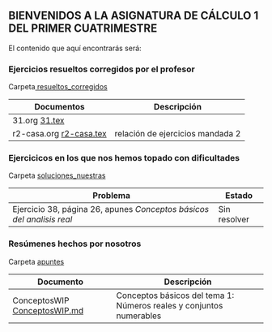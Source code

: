 ## BIENVENIDOS A LA ASIGNATURA DE CÁLCULO 1 DEL PRIMER CUATRIMESTRE

El contenido que aquí encontrarás será:
### Ejercicios resueltos corregidos por el profesor
Carpeta[ resueltos_corregidos](https://github.com/pwaqo/DGIIM1/tree/master/CAL/resueltos_corregidos)

 Documentos    		 	    | Descripción
 ---	      			    | ---
 31.org  [31.tex](https://github.com/pwaqo/DGIIM1/tree/master/CAL/resueltos_corregidos/31.tex)		       | 
 r2-casa.org  [r2-casa.tex](https://github.com/pwaqo/DGIIM1/tree/master/CAL/resueltos_corregidos/r2-casa.tex) | relación de ejercicios mandada 2	



### Ejercicicos en los que nos hemos topado con dificultades
Carpeta [soluciones_nuestras](https://github.com/pwaqo/DGIIM1/tree/master/CAL/soluciones_nuestras)

 Problema								| Estado
 ---									| ---
 Ejercicio 38, página 26, apunes *Conceptos básicos del analisis real* | Sin resolver
 

### Resúmenes hechos por nosotros

Carpeta [apuntes](https://github.com/pwaqo/DGIIM1/tree/master/CAL/apuntes)

 Documento     	     | Descripción
 --- 		     | ---
 ConceptosWIP  [ConceptosWIP.md](https://github.com/pwaqo/DGIIM1/tree/master/CAL/apuntes/ConceptosWIP.md) | Conceptos básicos del tema 1: Números reales y conjuntos numerables
 


 
